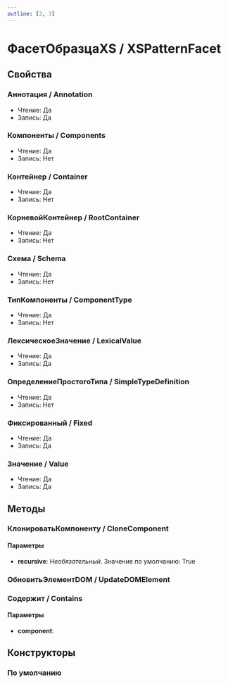 ```yaml
---
outline: [2, 3]
---
```


# ФасетОбразцаXS / XSPatternFacet


## Свойства


### Аннотация / Annotation

* Чтение: Да
* Запись: Да

### Компоненты / Components

* Чтение: Да
* Запись: Нет

### Контейнер / Container

* Чтение: Да
* Запись: Нет

### КорневойКонтейнер / RootContainer

* Чтение: Да
* Запись: Нет

### Схема / Schema

* Чтение: Да
* Запись: Нет

### ТипКомпоненты / ComponentType

* Чтение: Да
* Запись: Нет

### ЛексическоеЗначение / LexicalValue

* Чтение: Да
* Запись: Да

### ОпределениеПростогоТипа / SimpleTypeDefinition

* Чтение: Да
* Запись: Нет

### Фиксированный / Fixed

* Чтение: Да
* Запись: Да

### Значение / Value

* Чтение: Да
* Запись: Да

## Методы


### КлонироватьКомпоненту / CloneComponent


#### Параметры

* **recursive**:  *Необязательный*. Значение по умолчанию: True

### ОбновитьЭлементDOM / UpdateDOMElement


### Содержит / Contains


#### Параметры

* **component**: 

## Конструкторы


### По умолчанию

